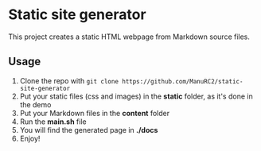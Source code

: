# Static site generator
This project creates a static HTML webpage from Markdown source files.

## Usage
1. Clone the repo with `git clone https://github.com/ManuRC2/static-site-generator`
2. Put your static files (css and images) in the **static** folder, as it's done in the demo
3. Put your Markdown files in the **content** folder
4. Run the **main.sh** file
5. You will find the generated page in **./docs**
6. Enjoy!
